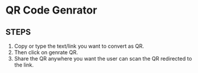 # QR Code Genrator

## STEPS

1. Copy or type the text/link you want to convert as QR.
2. Then click on genrate QR.
3. Share the QR anywhere you want the user can scan the QR redirected to the link.
